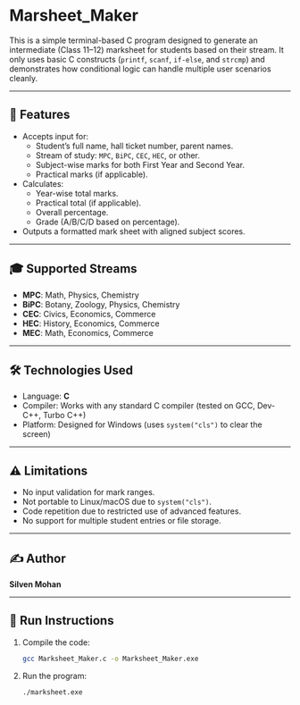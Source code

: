 # Marsheet_Maker
This is a simple terminal-based C program designed to generate an intermediate (Class 11–12) marksheet for students based on their stream. It only uses basic C constructs (`printf`, `scanf`, `if-else`, and `strcmp`) and demonstrates how conditional logic can handle multiple user scenarios cleanly.

---

## 🚀 Features

- Accepts input for:
  - Student’s full name, hall ticket number, parent names.
  - Stream of study: `MPC`, `BiPC`, `CEC`, `HEC`, or other.
  - Subject-wise marks for both First Year and Second Year.
  - Practical marks (if applicable).
- Calculates:
  - Year-wise total marks.
  - Practical total (if applicable).
  - Overall percentage.
  - Grade (A/B/C/D based on percentage).
- Outputs a formatted mark sheet with aligned subject scores.

---

## 🎓 Supported Streams

- **MPC**: Math, Physics, Chemistry
- **BiPC**: Botany, Zoology, Physics, Chemistry
- **CEC**: Civics, Economics, Commerce
- **HEC**: History, Economics, Commerce
- **MEC**: Math, Economics, Commerce

---

## 🛠 Technologies Used

- Language: **C**
- Compiler: Works with any standard C compiler (tested on GCC, Dev-C++, Turbo C++)
- Platform: Designed for Windows (uses `system("cls")` to clear the screen)

---

## ⚠️ Limitations

- No input validation for mark ranges.
- Not portable to Linux/macOS due to `system("cls")`.
- Code repetition due to restricted use of advanced features.
- No support for multiple student entries or file storage.

---

## ✍️ Author

**Silven Mohan**  

---

## 💬 Run Instructions

1. Compile the code:
   ```bash
   gcc Marksheet_Maker.c -o Marksheet_Maker.exe
   ```
2. Run the program:
   ```bash
   ./marksheet.exe
   ```  
